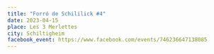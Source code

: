 ```yaml
---
title: "Forró de Schililick #4"
date: 2023-04-15
place: Les 3 Merlettes
city: Schiltigheim
facebook_event: https://www.facebook.com/events/746236647138085
---
```

